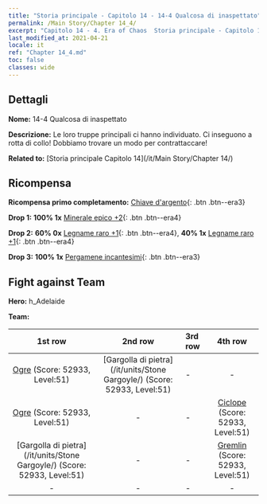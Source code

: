 ```yaml
---
title: "Storia principale - Capitolo 14 - 14-4 Qualcosa di inaspettato"
permalink: /Main Story/Chapter 14_4/
excerpt: "Capitolo 14 - 4. Era of Chaos  Storia principale - Capitolo 14_4. 14-4 Qualcosa di inaspettato"
last_modified_at: 2021-04-21
locale: it
ref: "Chapter 14_4.md"
toc: false
classes: wide
---
```


## Dettagli

 **Nome:** 14-4 Qualcosa di inaspettato

 **Descrizione:** Le loro truppe principali ci hanno individuato. Ci inseguono a rotta di collo! Dobbiamo trovare un modo per contrattaccare!

 **Related to:** [Storia principale Capitolo 14](/it/Main Story/Chapter 14/)

## Ricompensa

 **Ricompensa primo completamento:** [Chiave d'argento](/it/Items/con_693/){: .btn .btn--era3}

 **Drop 1:** **100% 1x** [Minerale epico +2](/it/Items/mat_47/){: .btn .btn--era4}

 **Drop 2:** **60% 0x** [Legname raro +1](/it/Items/mat_41/){: .btn .btn--era4}, **40% 1x** [Legname raro +1](/it/Items/mat_41/){: .btn .btn--era4}

 **Drop 3:** **100% 1x** [Pergamene incantesimi](/it/Items/con_694/){: .btn .btn--era3}


## Fight against Team
 **Hero:** h_Adelaide

 **Team:**


  | 1st row | 2nd row | 3rd row | 4th row |
  |:----:|:----:|:----|:----:|
  | [Ogre](/it/units/Ogre/) (Score: 52933, Level:51)  | [Gargolla di pietra](/it/units/Stone Gargoyle/) (Score: 52933, Level:51)  | - | - |
  | [Ogre](/it/units/Ogre/) (Score: 52933, Level:51)  | - | - | [Ciclope](/it/units/Cyclops/) (Score: 52933, Level:51)  |
  | [Gargolla di pietra](/it/units/Stone Gargoyle/) (Score: 52933, Level:51)  | - | - | [Gremlin](/it/units/Gremlin/) (Score: 52933, Level:51)  |
  | - | - | - | - |


